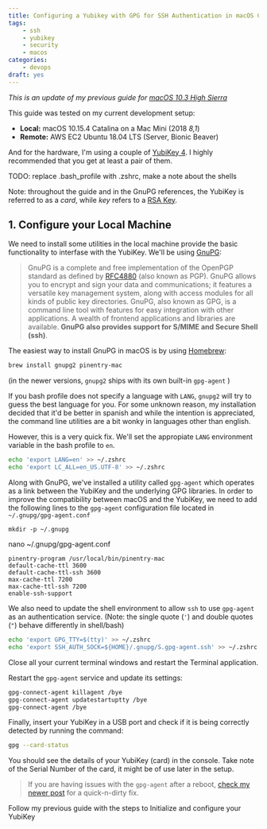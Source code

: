```yaml
---
title: Configuring a Yubikey with GPG for SSH Authentication in macOS Catalina
tags:
    - ssh
    - yubikey
    - security
    - macos
categories:
    - devops
draft: yes
---
```


_This is an update of my previous guide for [macOS 10.3 High Sierra](blog/2018/06/27/yubikey-gpg-ssh/)_

This guide was tested on my current development setup:

- **Local:** macOS 10.15.4 Catalina on a Mac Mini (2018 _8,1_)
- **Remote:** AWS EC2 Ubuntu 18.04 LTS (Server, Bionic Beaver)

And for the hardware, I'm using a couple of [YubiKey 4](https://www.yubico.com/products/yubikey-hardware/). I highly recommended that you get at least a pair of them.


TODO: replace .bash_profile with .zshrc, make a note about the shells 


Note: throughout the guide and in the GnuPG references, the YubiKey is referred to as a _card_, while _key_ refers to a [RSA Key](https://en.wikipedia.org/wiki/RSA_(cryptosystem)).


## 1. Configure your Local Machine

We need to install some utilities in the local machine provide the basic functionality to interfase with the YubiKey. We'll be using [GnuPG](https://gnupg.org):

> GnuPG is a complete and free implementation of the OpenPGP standard as defined by [RFC4880](https://www.ietf.org/rfc/rfc4880.txt) (also known as PGP). GnuPG allows you to encrypt and sign your data and communications; it features a versatile key management system, along with access modules for all kinds of public key directories. GnuPG, also known as GPG, is a command line tool with features for easy integration with other applications. A wealth of frontend applications and libraries are available. **GnuPG also provides support for S/MIME and Secure Shell (ssh)**.

The easiest way to install GnuPG in macOS is by using [Homebrew](https://brew.sh):

```bash
brew install gnupg2 pinentry-mac
```

(in the newer versions, `gnupg2` ships with its own built-in `gpg-agent` )

If you bash profile does not specify a language with `LANG`, `gnupg2` will try to guess the best language for you. For some unknown reason, my installation decided that it'd be better in spanish and while the intention is appreciated, the command line utilities are a bit wonky in languages other than english.

However, this is a very quick fix. We'll set the appropiate `LANG` environment variable in the bash profile to `en`.

```bash
echo 'export LANG=en' >> ~/.zshrc
echo 'export LC_ALL=en_US.UTF-8' >> ~/.zshrc
```

Along with GnuPG, we've installed a utility called `gpg-agent` which operates as a link between the YubiKey and the underlying GPG libraries. In order to improve the compatibility between macOS and the YubiKey, we need to add the following lines to the `gpg-agent` configuration file located in `~/.gnupg/gpg-agent.conf`


```
mkdir -p ~/.gnupg
```

nano ~/.gnupg/gpg-agent.conf

```
pinentry-program /usr/local/bin/pinentry-mac
default-cache-ttl 3600
default-cache-ttl-ssh 3600
max-cache-ttl 7200
max-cache-ttl-ssh 7200
enable-ssh-support
```

We also need to update the shell environment to allow `ssh` to use `gpg-agent` as an authentication service.
(Note: the single quote (`'`) and double quotes (`"`) behave differently in shell/bash)

```bash
echo 'export GPG_TTY=$(tty)' >> ~/.zshrc
echo 'export SSH_AUTH_SOCK=${HOME}/.gnupg/S.gpg-agent.ssh' >> ~/.zshrc
```

Close all your current terminal windows and restart the Terminal application.

Restart the `gpg-agent` service and update its settings:

```bash
gpg-connect-agent killagent /bye
gpg-connect-agent updatestartuptty /bye
gpg-connect-agent /bye
```

Finally, insert your YubiKey in a USB port and check if it is being correctly detected by running the command:

```bash
gpg --card-status
```

You should see the details of your YubiKey (card) in the console. Take note of the Serial Number of the card, it might be of use later in the setup.

> If you are having issues with the `gpg-agent` after a reboot, [check my newer post](https://www.edmundofuentes.com/blog/2018/08/20/quick-fix-for-yubikey-gpg-ssh/) for a quick-n-dirty fix.


Follow my previous guide with the steps to Initialize and configure your YubiKey
